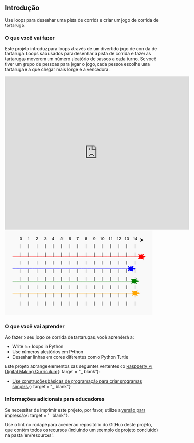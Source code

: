 ## Introdução

Use loops para desenhar uma pista de corrida e criar um jogo de corrida de tartaruga.

### O que você vai fazer

Este projeto introduz para loops através de um divertido jogo de corrida de tartaruga. Loops são usados ​​para desenhar a pista de corrida e fazer as tartarugas moverem um número aleatório de passos a cada turno. Se você tiver um grupo de pessoas para jogar o jogo, cada pessoa escolhe uma tartaruga e a que chegar mais longe é a vencedora.

<div class="trinket">
  <iframe src="https://trinket.io/embed/python/9339862606?outputOnly=true&start=result" width="600" height="500" frameborder="0" marginwidth="0" marginheight="0" allowfullscreen>
  </iframe>
  <img src="images/race-finished.png">
</div>

### O que você vai aprender

Ao fazer o seu jogo de corrida de tartarugas, você aprenderá a:

+ Write `for` loops in Python
+ Use números aleatórios em Python
+ Desenhar linhas em cores diferentes com o Python Turtle

Este projeto abrange elementos das seguintes vertentes do [Raspberry Pi Digital Making Curriculum](http://rpf.io/curriculum){: target = "_ blank"}:

+ [Use construções básicas de programação para criar programas simples.](https://www.raspberrypi.org/curriculum/programming/creator/){: target = "_ blank"}

### Informações adicionais para educadores

Se necessitar de imprimir este projeto, por favor, utilize a [versão para impressão](https://projects.raspberrypi.org/en/projects/turtle-race/print){: target = "_ blank"}.

Use o link no rodapé para aceder ao repositório do GitHub deste projeto, que contém todos os recursos (incluindo um exemplo de projeto concluído) na pasta 'en/resources'.